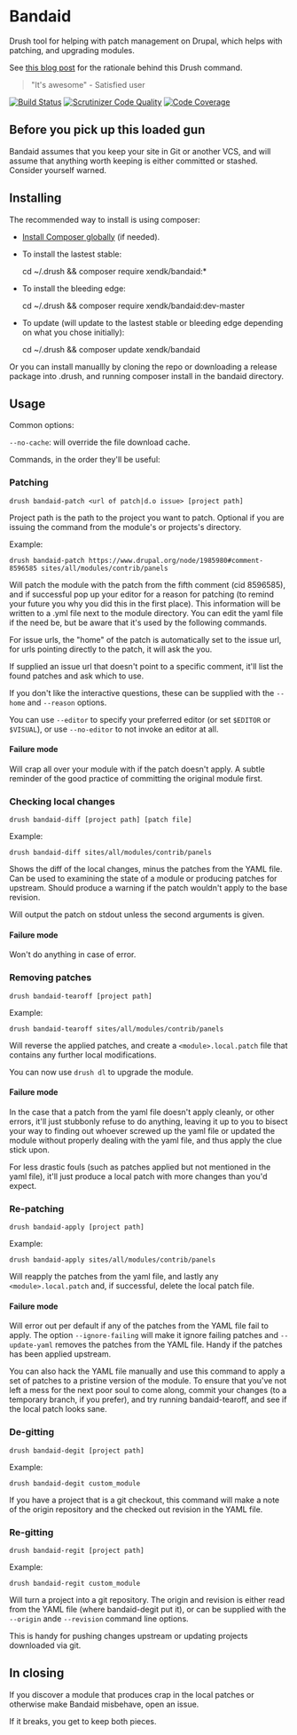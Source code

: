 
Bandaid
=======

Drush tool for helping with patch management on Drupal, which helps
with patching, and upgrading modules.

See [this blog post](http://xen.dk/en/2014/04/28/point-bandaid) for the rationale behind this Drush command.

> "It's awesome" - Satisfied user

[![Build Status](https://travis-ci.org/xendk/bandaid.svg?branch=master)](https://travis-ci.org/xendk/bandaid)
[![Scrutinizer Code Quality](https://scrutinizer-ci.com/g/xendk/bandaid/badges/quality-score.png?s=baaa588ceaaa77851eba8531f75ffe1ff188b5a7)](https://scrutinizer-ci.com/g/xendk/bandaid/)
[![Code Coverage](https://scrutinizer-ci.com/g/xendk/bandaid/badges/coverage.png?s=2bff1c11061ce10cb357fedbdd684465d40e959e)](https://scrutinizer-ci.com/g/xendk/bandaid/)

Before you pick up this loaded gun
----------------------------------

Bandaid assumes that you keep your site in Git or another VCS, and
will assume that anything worth keeping is either committed or
stashed. Consider yourself warned.

Installing
----------

The recommended way to install is using composer:

* [Install Composer globally](http://getcomposer.org/doc/00-intro.md#system-requirements) (if needed).

* To install the lastest stable:

    cd ~/.drush && composer require xendk/bandaid:*

* To install the bleeding edge:

    cd ~/.drush && composer require xendk/bandaid:dev-master

* To update (will update to the lastest stable or bleeding edge
  depending on what you chose initially):

    cd ~/.drush && composer update xendk/bandaid

Or you can install manuallly by cloning the repo or downloading a
release package into .drush, and running composer install in the
bandaid directory.

Usage
-----

Common options:

  `--no-cache`: will override the file download cache.

Commands, in the order they'll be useful:

### Patching ###

    drush bandaid-patch <url of patch|d.o issue> [project path]

Project path is the path to the project you want to patch. Optional if you are issuing the command from the module's or projects's directory.

Example:

    drush bandaid-patch https://www.drupal.org/node/1985980#comment-8596585 sites/all/modules/contrib/panels

Will patch the module with the patch from the fifth comment (cid
8596585), and if successful pop up your editor for a reason for
patching (to remind your future you why you did this in the first
place). This information will be written to a .yml file next to the
module directory. You can edit the yaml file if the need be, but be
aware that it's used by the following commands.

For issue urls, the "home" of the patch is automatically set to the
issue url, for urls pointing directly to the patch, it will ask the
you.

If supplied an issue url that doesn't point to a specific comment,
it'll list the found patches and ask which to use.

If you don't like the interactive questions, these can be supplied
with the `--home` and `--reason` options.

You can use `--editor` to specify your preferred editor (or set
`$EDITOR` or `$VISUAL`), or use `--no-editor` to not invoke an editor
at all.

#### Failure mode ####

Will crap all over your module with if the patch doesn't apply. A
subtle reminder of the good practice of committing the original module first.

### Checking local changes ###

    drush bandaid-diff [project path] [patch file]

Example:

    drush bandaid-diff sites/all/modules/contrib/panels

Shows the diff of the local changes, minus the patches from the YAML
file. Can be used to examining the state of a module or producing
patches for upstream. Should produce a warning if the patch wouldn't
apply to the base revision.

Will output the patch on stdout unless the second arguments is given.

#### Failure mode ####

Won't do anything in case of error.

### Removing patches ###

    drush bandaid-tearoff [project path]

Example:

    drush bandaid-tearoff sites/all/modules/contrib/panels

Will reverse the applied patches, and create a `<module>.local.patch`
file that contains any further local modifications.

You can now use `drush dl` to upgrade the module. 

#### Failure mode ####

In the case that a patch from the yaml file doesn't apply cleanly, or
other errors, it'll just stubbonly refuse to do anything, leaving it
up to you to bisect your way to finding out whoever screwed up the
yaml file or updated the module without properly dealing with the yaml
file, and thus apply the clue stick upon.

For less drastic fouls (such as patches applied but not mentioned in
the yaml file), it'll just produce a local patch with more changes
than you'd expect.

### Re-patching ###

    drush bandaid-apply [project path]

Example:

    drush bandaid-apply sites/all/modules/contrib/panels

Will reapply the patches from the yaml file, and lastly any
`<module>.local.patch` and, if successful, delete the local patch file.

#### Failure mode ####

Will error out per default if any of the patches from the YAML file
fail to apply. The option `--ignore-failing` will make it ignore
failing patches and `--update-yaml` removes the patches from the YAML
file. Handy if the patches has been applied upstream.

You can also hack the YAML file manually and use this command to apply
a set of patches to a pristine version of the module. To ensure that
you've not left a mess for the next poor soul to come along, commit
your changes (to a temporary branch, if you prefer), and try running
bandaid-tearoff, and see if the local patch looks sane.

### De-gitting ###

    drush bandaid-degit [project path]

Example:

    drush bandaid-degit custom_module

If you have a project that is a git checkout, this command will make a
note of the origin repository and the checked out revision in the YAML
file.

### Re-gitting ###

    drush bandaid-regit [project path]

Example:

    drush bandaid-regit custom_module

Will turn a project into a git repository. The origin and revision is
either read from the YAML file (where bandaid-degit put it), or can be
supplied with the `--origin` ande `--revision` command line options.

This is handy for pushing changes upstream or updating projects
downloaded via git.

In closing
----------

If you discover a module that produces crap in the local patches or
otherwise make Bandaid misbehave, open an issue.

If it breaks, you get to keep both pieces.
